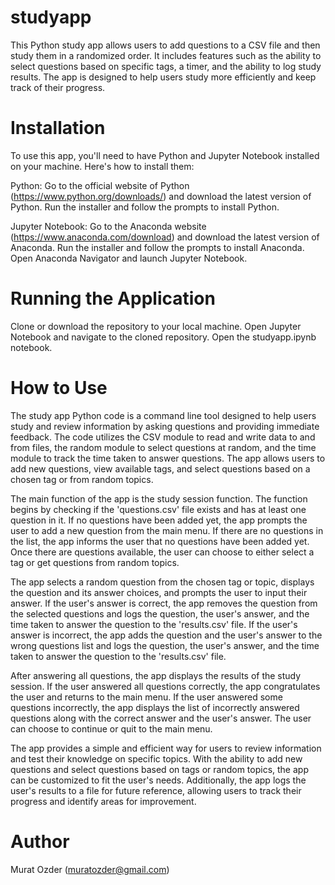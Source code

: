 # studyapp
This Python study app allows users to add questions to a CSV file and then study them in a randomized order. It includes features such as the ability to select questions based on specific tags, a timer, and the ability to log study results. The app is designed to help users study more efficiently and keep track of their progress.

# Installation

To use this app, you'll need to have Python and Jupyter Notebook installed on your machine. Here's how to install them:

Python: Go to the official website of Python (https://www.python.org/downloads/) and download the latest version of Python. Run the installer and follow the prompts to install Python.

Jupyter Notebook: Go to the Anaconda website (https://www.anaconda.com/download) and download the latest version of Anaconda. Run the installer and follow the prompts to install Anaconda. Open Anaconda Navigator and launch Jupyter Notebook.

# Running the Application

Clone or download the repository to your local machine. Open Jupyter Notebook and navigate to the cloned repository. Open the studyapp.ipynb notebook.

# How to Use

The study app Python code is a command line tool designed to help users study and review information by asking questions and providing immediate feedback. The code utilizes the CSV module to read and write data to and from files, the random module to select questions at random, and the time module to track the time taken to answer questions. The app allows users to add new questions, view available tags, and select questions based on a chosen tag or from random topics.

The main function of the app is the study session function. The function begins by checking if the 'questions.csv' file exists and has at least one question in it. If no questions have been added yet, the app prompts the user to add a new question from the main menu. If there are no questions in the list, the app informs the user that no questions have been added yet. Once there are questions available, the user can choose to either select a tag or get questions from random topics.

The app selects a random question from the chosen tag or topic, displays the question and its answer choices, and prompts the user to input their answer. If the user's answer is correct, the app removes the question from the selected questions and logs the question, the user's answer, and the time taken to answer the question to the 'results.csv' file. If the user's answer is incorrect, the app adds the question and the user's answer to the wrong questions list and logs the question, the user's answer, and the time taken to answer the question to the 'results.csv' file.

After answering all questions, the app displays the results of the study session. If the user answered all questions correctly, the app congratulates the user and returns to the main menu. If the user answered some questions incorrectly, the app displays the list of incorrectly answered questions along with the correct answer and the user's answer. The user can choose to continue or quit to the main menu.

The app provides a simple and efficient way for users to review information and test their knowledge on specific topics. With the ability to add new questions and select questions based on tags or random topics, the app can be customized to fit the user's needs. Additionally, the app logs the user's results to a file for future reference, allowing users to track their progress and identify areas for improvement.

# Author

Murat Ozder (muratozder@gmail.com)
